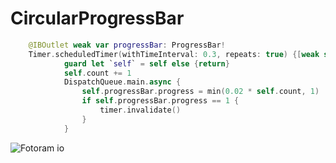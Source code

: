 # CircularProgressBar
```swift
    @IBOutlet weak var progressBar: ProgressBar!
    Timer.scheduledTimer(withTimeInterval: 0.3, repeats: true) {[weak self] timer in
            guard let `self` = self else {return}
            self.count += 1
            DispatchQueue.main.async {
                self.progressBar.progress = min(0.02 * self.count, 1)
                if self.progressBar.progress == 1 {
                    timer.invalidate()
                }
            }

```
![Fotoram io](https://user-images.githubusercontent.com/78022759/122054303-392c9400-cdf0-11eb-9c9c-1bc510274763.png)
